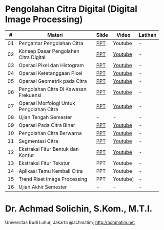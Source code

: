 # Pengolahan Citra Digital (Digital Image Processing)

| #  | Materi                      | Slide | Video   | Latihan |
|----|-----------------------------|-------|---------|---------|
| 01 | Pengantar Pengolahan Citra | [PPT](./pengolahan-citra-digital/materi-ppt/PCD01%20-%20Pengantar%20PCD.pptx)   | Youtube | -       |
| 02 | Konsep Dasar Pengolahan Citra Digital           | [PPT](./pengolahan-citra-digital/materi-ppt/PCD02%20-%20Konsep%20Dasar%20PCD.pptx)   | [Youtube](https://youtu.be/nN5h8uE1mck) | -       |
| 03 | Operasi Pixel dan Histogram | [PPT](./pengolahan-citra-digital/materi-ppt/PCD03%20-%20Operasi%20Pixel%20dan%20Histogram.pptx)   | [Youtube](https://youtu.be/bf5xKkY_E9o) | -       |
| 04 | Operasi Ketetanggaan Pixel | [PPT](./pengolahan-citra-digital/materi-ppt/PCD04%20-%20Operasi%20Ketetanggaan%20Piksel.pptx)   | [Youtube](https://youtu.be/PE5PZK2Kqh4) | -       |
| 05 | 	Operasi Geometrik pada Citra | [PPT](./pengolahan-citra-digital/materi-ppt/PCD05%20-%20Operasi%20Geometrik%20pada%20Citra.pptx)   | [Youtube](https://youtu.be/wTZ5ksO3JzM) | -       |
| 06 | Pengolahan Citra Di Kawasan Frekuensi | [PPT](./pengolahan-citra-digital/materi-ppt/PCD06%20-%20Pengolahan%20Citra%20Di%20Kawasan%20Frekuensi.pptx)   | [Youtube](https://youtu.be/ggBrSfTXuLA) | -       |
| 07 | Operasi Morfologi Untuk Pengolahan Citra | [PPT](./pengolahan-citra-digital/materi-ppt/PCD07%20-%20Operasi%20Morfologi.pptx)   | [Youtube](https://youtu.be/E0VkvBowCl4) | -       |
| 08 | Ujian Tengah Semester | -   | - | -       |
| 09 | Operasi Pada Citra Biner | [PPT](./pengolahan-citra-digital/materi-ppt/PCD09%20-%20Pengolahan%20Citra%20Biner-v2.pptx)   | [Youtube](https://youtu.be/lX_843VVhXs) | -       |
| 10 | Pengolahan Citra Berwarna | [PPT](./pengolahan-citra-digital/materi-ppt/PCD10%20-%20Pengolahan%20Citra%20Berwarna.pptx)   | [Youtube](https://youtu.be/-3vr8YqyWck) | -       |
| 11 | Segmentasi Citra | [PPT](./pengolahan-citra-digital/materi-ppt/PCD11%20-%20Segmentasi%20Citra-v3.pptx)   | [Youtube](https://youtu.be/RQFB3pxBWhk) | -       |
| 12 | 	Ekstraksi Fitur Bentuk dan Kontur | [PPT](./pengolahan-citra-digital/materi-ppt/PCD12%20-%20Ekstraksi%20Fitur%20Kontur%20dan%20Bentuk-v2.pptx)   | [Youtube](https://youtu.be/0YxaIoO-Zc0) | -       |
| 13 | Ekstraksi Fitur Tekstur | PPT   | Youtube | -       |
| 14 | Aplikasi Temu Kembali Citra | PPT   | Youtube | -       |
| 15 | Trend Riset Image Processing | PPT   | Youtube] | -       |
| 16 | Ujian Akhir Semester | -   | - | -       |

# Dr. Achmad Solichin, S.Kom., M.T.I.
Universitas Budi Luhur, Jakarta
@achmatim, http://achmatim.net

